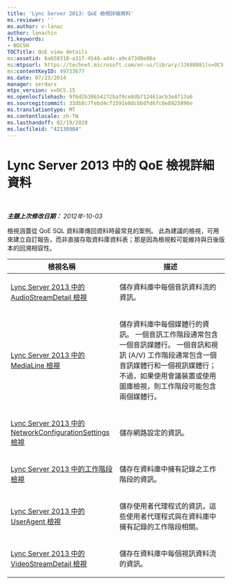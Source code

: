 ```yaml
---
title: 'Lync Server 2013: QoE 檢視詳細資料'
ms.reviewer: ''
ms.author: v-lanac
author: lanachin
f1.keywords:
- NOCSH
TOCTitle: QoE view details
ms:assetid: 6a658318-a317-4546-a44c-a9c473d8e86a
ms:mtpsurl: https://technet.microsoft.com/en-us/library/JJ688081(v=OCS.15)
ms:contentKeyID: 49733677
ms.date: 07/23/2014
manager: serdars
mtps_version: v=OCS.15
ms.openlocfilehash: 9f6d2b30654272baf0ce8db712461acb3e4f13a6
ms.sourcegitcommit: 33db8c7febd4cf1591e8dcbbdfd6fc8e8925896e
ms.translationtype: MT
ms.contentlocale: zh-TW
ms.lasthandoff: 02/19/2020
ms.locfileid: "42138904"
---
```

<div data-xmlns="http://www.w3.org/1999/xhtml">

<div class="topic" data-xmlns="http://www.w3.org/1999/xhtml" data-msxsl="urn:schemas-microsoft-com:xslt" data-cs="http://msdn.microsoft.com/">

<div data-asp="https://msdn2.microsoft.com/asp">

# <a name="qoe-view-details-in-lync-server-2013"></a>Lync Server 2013 中的 QoE 檢視詳細資料

</div>

<div id="mainSection">

<div id="mainBody">

<span> </span>

_**主題上次修改日期：** 2012年-10-03_

檢視涵蓋從 QoE SQL 資料庫傳回資料時最常見的案例。 此為建議的檢視，可用來建立自訂報告，而非直接存取資料庫資料表；那是因為檢視較可能維持與日後版本的回溯相容性。


<table>
<colgroup>
<col style="width: 50%" />
<col style="width: 50%" />
</colgroup>
<thead>
<tr class="header">
<th>檢視名稱</th>
<th>描述</th>
</tr>
</thead>
<tbody>
<tr class="odd">
<td><p><a href="lync-server-2013-audiostreamdetail-view.md">Lync Server 2013 中的 AudioStreamDetail 檢視</a></p></td>
<td><p>儲存資料庫中每個音訊資料流的資訊。</p></td>
</tr>
<tr class="even">
<td><p><a href="lync-server-2013-medialine-view.md">Lync Server 2013 中的 MediaLine 檢視</a></p></td>
<td><p>儲存資料庫中每個媒體行的資訊。 一個音訊工作階段通常包含一個音訊媒體行。 一個音訊和視訊 (A/V) 工作階段通常包含一個音訊媒體行和一個視訊媒體行；不過，如果使用會議裝置或使用圖庫檢視，則工作階段可能包含兩個媒體行。</p></td>
</tr>
<tr class="odd">
<td><p><a href="lync-server-2013-networkconfigurationsettings-view.md">Lync Server 2013 中的 NetworkConfigurationSettings 檢視</a></p></td>
<td><p>儲存網路設定的資訊。</p></td>
</tr>
<tr class="even">
<td><p><a href="lync-server-2013-session-view.md">Lync Server 2013 中的工作階段檢視</a></p></td>
<td><p>儲存在資料庫中擁有記錄之工作階段的資訊。</p></td>
</tr>
<tr class="odd">
<td><p><a href="lync-server-2013-useragent-view.md">Lync Server 2013 中的 UserAgent 檢視</a></p></td>
<td><p>儲存使用者代理程式的資訊，這些使用者代理程式與在資料庫中擁有記錄的工作階段相關。</p></td>
</tr>
<tr class="even">
<td><p><a href="lync-server-2013-videostreamdetail-view.md">Lync Server 2013 中的 VideoStreamDetail 檢視</a></p></td>
<td><p>儲存在資料庫中每個視訊資料流的資訊。</p></td>
</tr>
</tbody>
</table>


</div>

<span> </span>

</div>

</div>

</div>

